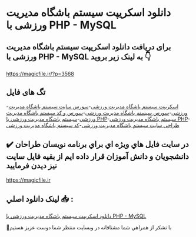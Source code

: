 # دانلود اسکریپت سیستم باشگاه مدیریت ورزشی با PHP - MySQL

## برای دریافت دانلود اسکریپت سیستم باشگاه مدیریت ورزشی با PHP - MySQL به لینک زیر بروید 👇

https://magicfile.ir/?p=3568

## تگ های فایل

-[اسکریپت سیستم باشگاه مدیریت ورزشی](https://magicfile.ir/product/%d8%a7%d8%b3%da%a9%d8%b1%db%8c%d9%be%d8%aa-%d8%b3%db%8c%d8%b3%d8%aa%d9%85-%d8%a8%d8%a7%d8%b4%da%af%d8%a7%d9%87-%d9%85%d8%af%db%8c%d8%b1%db%8c%d8%aa-%d9%88%d8%b1%d8%b2%d8%b4%db%8c-%d8%a8%d8%a7-php-mysql/)-[سورس سایت سیستم باشگاه مدیریت ورزشی](https://magicfile.ir/product/%d8%a7%d8%b3%da%a9%d8%b1%db%8c%d9%be%d8%aa-%d8%b3%db%8c%d8%b3%d8%aa%d9%85-%d8%a8%d8%a7%d8%b4%da%af%d8%a7%d9%87-%d9%85%d8%af%db%8c%d8%b1%db%8c%d8%aa-%d9%88%d8%b1%d8%b2%d8%b4%db%8c-%d8%a8%d8%a7-php-mysql/)-[سورس سیستم باشگاه مدیریت ورزشی](https://magicfile.ir/product/%d8%a7%d8%b3%da%a9%d8%b1%db%8c%d9%be%d8%aa-%d8%b3%db%8c%d8%b3%d8%aa%d9%85-%d8%a8%d8%a7%d8%b4%da%af%d8%a7%d9%87-%d9%85%d8%af%db%8c%d8%b1%db%8c%d8%aa-%d9%88%d8%b1%d8%b2%d8%b4%db%8c-%d8%a8%d8%a7-php-mysql/)-[سورس و کد سیستم باشگاه مدیریت ورزشی](https://magicfile.ir/product/%d8%a7%d8%b3%da%a9%d8%b1%db%8c%d9%be%d8%aa-%d8%b3%db%8c%d8%b3%d8%aa%d9%85-%d8%a8%d8%a7%d8%b4%da%af%d8%a7%d9%87-%d9%85%d8%af%db%8c%d8%b1%db%8c%d8%aa-%d9%88%d8%b1%d8%b2%d8%b4%db%8c-%d8%a8%d8%a7-php-mysql/)-[سیستم باشگاه مدیریت ورزشی با PHP](https://magicfile.ir/product/%d8%a7%d8%b3%da%a9%d8%b1%db%8c%d9%be%d8%aa-%d8%b3%db%8c%d8%b3%d8%aa%d9%85-%d8%a8%d8%a7%d8%b4%da%af%d8%a7%d9%87-%d9%85%d8%af%db%8c%d8%b1%db%8c%d8%aa-%d9%88%d8%b1%d8%b2%d8%b4%db%8c-%d8%a8%d8%a7-php-mysql/)-[سیستم باشگاه مدیریت ورزشی PHP](https://magicfile.ir/product/%d8%a7%d8%b3%da%a9%d8%b1%db%8c%d9%be%d8%aa-%d8%b3%db%8c%d8%b3%d8%aa%d9%85-%d8%a8%d8%a7%d8%b4%da%af%d8%a7%d9%87-%d9%85%d8%af%db%8c%d8%b1%db%8c%d8%aa-%d9%88%d8%b1%d8%b2%d8%b4%db%8c-%d8%a8%d8%a7-php-mysql/)-[طراحی سایت سیستم باشگاه مدیریت ورزشی](https://magicfile.ir/product/%d8%a7%d8%b3%da%a9%d8%b1%db%8c%d9%be%d8%aa-%d8%b3%db%8c%d8%b3%d8%aa%d9%85-%d8%a8%d8%a7%d8%b4%da%af%d8%a7%d9%87-%d9%85%d8%af%db%8c%d8%b1%db%8c%d8%aa-%d9%88%d8%b1%d8%b2%d8%b4%db%8c-%d8%a8%d8%a7-php-mysql/)-[کد سیستم باشگاه مدیریت ورزشی](https://magicfile.ir/product/%d8%a7%d8%b3%da%a9%d8%b1%db%8c%d9%be%d8%aa-%d8%b3%db%8c%d8%b3%d8%aa%d9%85-%d8%a8%d8%a7%d8%b4%da%af%d8%a7%d9%87-%d9%85%d8%af%db%8c%d8%b1%db%8c%d8%aa-%d9%88%d8%b1%d8%b2%d8%b4%db%8c-%d8%a8%d8%a7-php-mysql/)

## ✔️ در سايت فايل هاي ويژه اي براي برنامه نويسان طراحان دانشجويان و دانش آموزان قرار داده ايم از بقيه فايل سايت نيز ديدن فرماييد

https://magicfile.ir


## لينک دانلود اصلي 📥 :

[دانلود اسکریپت سیستم باشگاه مدیریت ورزشی با PHP - MySQL](https://magicfile.ir/product/%d8%a7%d8%b3%da%a9%d8%b1%db%8c%d9%be%d8%aa-%d8%b3%db%8c%d8%b3%d8%aa%d9%85-%d8%a8%d8%a7%d8%b4%da%af%d8%a7%d9%87-%d9%85%d8%af%db%8c%d8%b1%db%8c%d8%aa-%d9%88%d8%b1%d8%b2%d8%b4%db%8c-%d8%a8%d8%a7-php-mysql/) 


🙏با تشکر از همراهي شما مشتاقانه در وبسایت منتظر شما دوست عزیز هستیم


